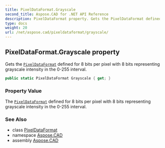 ```yaml
---
title: PixelDataFormat.Grayscale
second_title: Aspose.CAD for .NET API Reference
description: PixelDataFormat property. Gets the PixelDataFormat defined for 8 bits per pixel with 8 bits representing grayscale intensity in the 0255 interval
type: docs
weight: 20
url: /net/aspose.cad/pixeldataformat/grayscale/
---
```

## PixelDataFormat.Grayscale property

Gets the [`PixelDataFormat`](../) defined for 8 bits per pixel with 8 bits representing grayscale intensity in the 0-255 interval.

```csharp
public static PixelDataFormat Grayscale { get; }
```

### Property Value

The [`PixelDataFormat`](../) defined for 8 bits per pixel with 8 bits representing grayscale intensity in the 0-255 interval.

### See Also

* class [PixelDataFormat](../)
* namespace [Aspose.CAD](../../pixeldataformat/)
* assembly [Aspose.CAD](../../../)


